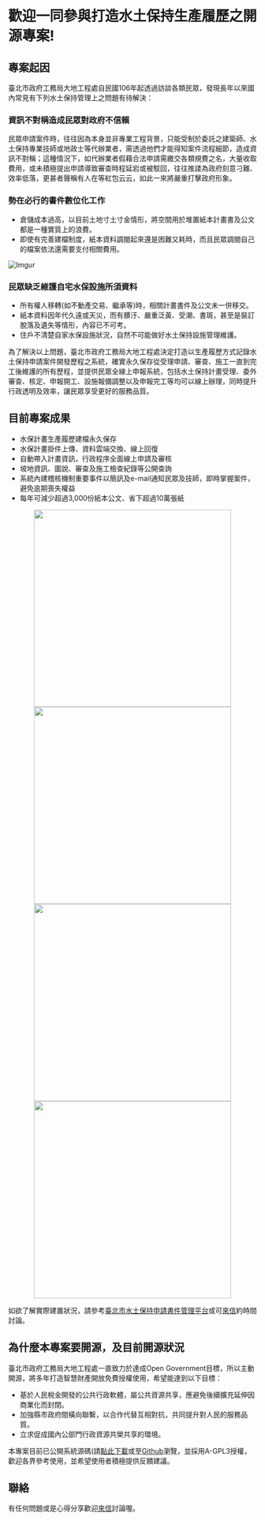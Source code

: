 # 歡迎一同參與打造水土保持生產履歷之開源專案!

## 專案起因

臺北市政府工務局大地工程處自民國106年起透過訪談各類民眾，發現長年以來國內常見有下列水土保持管理上之問題有待解決：

### 資訊不對稱造成民眾對政府不信賴

民眾申請案件時，往往因為本身並非專業工程背景，只能受制於委託之建築師、水土保持專業技師或地政士等代辦業者，需透過他們才能得知案件流程細節，造成資訊不對稱；這種情況下，如代辦業者假藉合法申請需繳交各類規費之名，大量收取費用，或未積極提出申請導致審查時程延宕或被駁回，往往推諉為政府刻意刁難、效率低落，更甚者聲稱有人在等紅包云云，如此一來將嚴重打擊政府形象。

### 勢在必行的書件數位化工作

+ 倉儲成本過高，以目前土地寸土寸金情形，將空間用於堆置紙本計畫書及公文都是一種實質上的浪費。
+ 即使有完善建檔制度，紙本資料調閱起來還是困難又耗時，而且民眾調閱自己的檔案依法還需要支付相關費用。

![Imgur](https://i.imgur.com/nYwxi10.png "紙本堆置浪費空間")

### 民眾缺乏維護自宅水保設施所須資料

+ 所有權人移轉(如不動產交易、繼承等)時，相關計畫書件及公文未一併移交。
+ 紙本資料因年代久遠或天災，而有髒汙、嚴重泛黃、受潮、書斑，甚至是裝訂脫落及遺失等情形，內容已不可考。
+ 住戶不清楚自家水保設施狀況，自然不可能做好水土保持設施管理維護。

為了解決以上問題，臺北市政府工務局大地工程處決定打造以生產履歷方式記錄水土保持申請案件開發歷程之系統，確實永久保存從受理申請、審查、施工一直到完工後維護的所有歷程，並提供民眾全線上申報系統，包括水土保持計畫受理、委外審查、核定、申報開工、設施報備調整以及申報完工等均可以線上辦理，同時提升行政透明及效率，讓民眾享受更好的服務品質。

## 目前專案成果

+ 水保計畫生產履歷建檔永久保存
+ 水保計畫掛件上傳、資料雲端交換、線上回復
+ 自動帶入計畫資訊，行政程序全面線上申請及審核
+ 坡地資訊、圖說、審查及施工檢查紀錄等公開查詢
+ 系統內建稽核機制重要事件以簡訊及e-mail通知民眾及技師，即時掌握案件，避免逾期喪失權益
+ 每年可減少超過3,000份紙本公文、省下超過10萬張紙

<center class="half">
    <img src="https://i.imgur.com/DRKvwP8.png" width="400"/><img src="https://i.imgur.com/AczkVYq.png" width="400"/>
</center>

<center class="half">
    <img src="https://i.imgur.com/saMoyVQ.png" width="400"/><img src="https://i.imgur.com/Rxt6EJq.png" width="400"/>
</center>

如欲了解實際建置狀況，請參考[臺北市水土保持申請書件管理平台](https://swc.taipei/)或可[來信](mailto:ge-40754@mail.taipei.gov.tw)約時間討論。

## 為什麼本專案要開源，及目前開源狀況

臺北市政府工務局大地工程處一直致力於達成Open Government目標，所以主動開源，將多年打造智慧財產開放免費授權使用，希望能達到以下目標：

+ 基於人民稅金開發的公共行政軟體，屬公共資源共享，應避免後續擴充延伸因商業化而封閉。
+ 加強縣市政府間橫向聯繫，以合作代替互相對抗，共同提升對人民的服務品質。
+ 立求促成國內公部門行政資源共榮共享的環境。

本專案目前已公開系統源碼(請[點此下載](https://github.com/SWCTaipei/SWCWeb/archive/master.zip)或至[Github](https://github.com/SWCTaipei/SWCWeb/tree/master)瀏覽，並採用A-GPL3授權，歡迎各界參考使用，並希望使用者積極提供反饋建議。

## 聯絡

有任何問題或是心得分享歡迎[來信](mailto:ge-40754@mail.taipei.gov.tw)討論喔。
